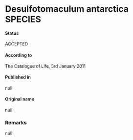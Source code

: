 # Desulfotomaculum antarctica SPECIES

#### Status
ACCEPTED

#### According to
The Catalogue of Life, 3rd January 2011

#### Published in
null

#### Original name
null

### Remarks
null